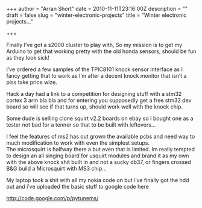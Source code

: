 +++
author = "Arran Short"
date = 2010-11-11T23:16:00Z
description = ""
draft = false
slug = "winter-electronic-projects"
title = "Winter electronic projects..."

+++


Finally I’ve got a s2000 cluster to play with, So my mission is to get my Arduino to get that working pretty with the old honda sensors, should be fun as they look sick!

I’ve ordered a few samples of the TPIC8101 knock sensor interface as I fancy getting that to work as I’m after a decent knock monitor that isn’t a piss take price wize.

Hack a day had a link to a competition for designing stuff with a stm32 cortex 3 arm bla bla and for entering you supposedly get a free stm32 dev board so will see if that turns up, should work well with the knock chip.

Some dude is selling clone squirt v2.2 boards on ebay so I bought one as a tester not bad for a tenner so that to be built with leftovers…

I feel the features of ms2 has out grown the available pcbs and need way to much modification to work with even the simplest setups.  
The microsquirt is halfway there a but even that is limited. Im really tempted to design an all singing board for usquirt modules and brand it as my own with the above knock shit built in and not a sucky db37, or fingers crossed B&G build a Microsquirt with MS3 chip…

My laptop took a shit with all my nokia code on but i’ve finally got the hdd out and i’ve uploaded the basic stuff to google code here

http://code.google.com/p/pytunems/

